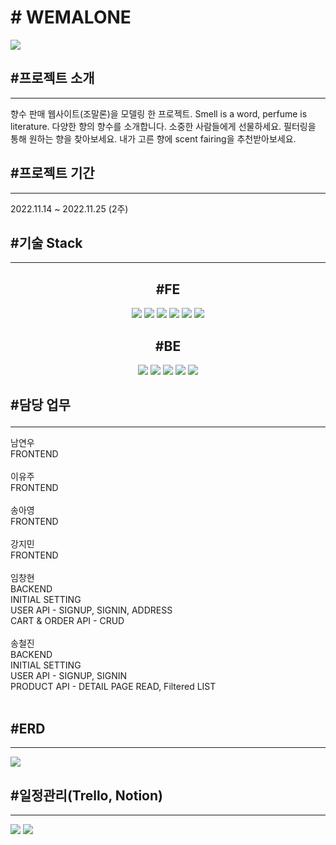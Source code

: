 <H1> # WEMALONE</H1>

<p>

<img src="https://i.ibb.co/725kkWj/2022-11-28-1-23-00.png"/>


</p>
<h2>
#프로젝트 소개</h2>
<hr>
<p>
향수 판매 웹사이트(조말론)을 모델링 한 프로젝트. Smell is a word, perfume is literature. 다양한 향의 향수를 소개합니다. 소중한 사람들에게 선물하세요. 필터링을 통해 원하는 향을 찾아보세요. 내가 고른 향에 scent fairing을 추천받아보세요.<p>

<h2>
#프로젝트 기간</h2>
<hr>
2022.11.14 ~ 2022.11.25 (2주)

<h2>
#기술 Stack</h2>
<hr>

<div align="center">
<h2>#FE</h2>
<img src="https://img.shields.io/badge/javascript-F7DF1E?style=for-the-badge&logo=javascript&logoColor=white">
<img src="https://img.shields.io/badge/react-61DAFB?style=for-the-badge&logo=react&logoColor=white">
<img src="https://img.shields.io/badge/html5-E34F26?style=for-the-badge&logo=html5&logoColor=white">
<img src="https://img.shields.io/badge/sass-CC6699?style=for-the-badge&logo=sass&logoColor=white">
<img src="https://img.shields.io/badge/css3-1572B6?style=for-the-badge&logo=css3&logoColor=white">
<img src="https://img.shields.io/badge/git-F05032?style=for-the-badge&logo=git&logoColor=white">
</div>

<div align="center"><h2>#BE</h2>
<img src="https://img.shields.io/badge/javascript-F7DF1E?style=for-the-badge&logo=javascript&logoColor=white">
<img src="https://img.shields.io/badge/nodejs-339933?style=for-the-badge&logo=git&logoColor=white">
<img src="https://img.shields.io/badge/express-000000?style=for-the-badge&logo=express&logoColor=white">
<img src="https://img.shields.io/badge/mysql-4479A1?style=for-the-badge&logo=mysql&logoColor=white">
<img src="https://img.shields.io/badge/git-F05032?style=for-the-badge&logo=git&logoColor=white">
</div>
<p>
<h2>

#담당 업무</h2>
<hr>
<p> 
남연우  <br>
FRONTEND  <br>
<br>
이유주  <br>
FRONTEND <br>
<br>
송아영  <br>
FRONTEND  <br>
<br>
강지민  <br>
FRONTEND  <br>
<br>
임창현  <br>
BACKEND  <br>
INITIAL SETTING  <br>
USER API - SIGNUP, SIGNIN, ADDRESS <br>
CART & ORDER API - CRUD <br>
 <br>
송철진 <br>
BACKEND  <br>
INITIAL SETTING  <br>
USER API - SIGNUP, SIGNIN <br>
PRODUCT API - DETAIL PAGE READ, Filtered LIST <br>
 <br>
<h2>
#ERD</h2>
<hr>
<img src="https://i.ibb.co/dMS17x2/2022-11-28-1-44-17.png" >

<p>

<h2>
#일정관리(Trello, Notion)</h2>
<hr>
<img src="https://i.ibb.co/92FWD0C/2022-11-28-1-28-42.png">
<img src="https://i.ibb.co/HxX3bnj/2022-11-28-1-31-24.png">

